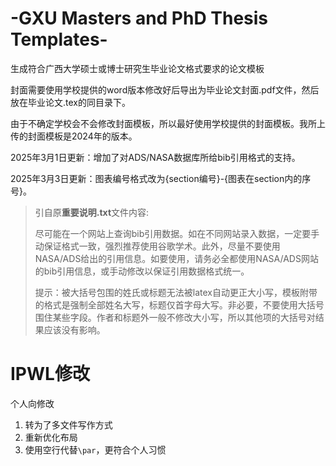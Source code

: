# -GXU Masters and PhD Thesis Templates-
生成符合广西大学硕士或博士研究生毕业论文格式要求的论文模板

封面需要使用学校提供的word版本修改好后导出为毕业论文封面.pdf文件，然后放在毕业论文.tex的同目录下。

由于不确定学校会不会修改封面模板，所以最好使用学校提供的封面模板。我所上传的封面模板是2024年的版本。

2025年3月1日更新：增加了对ADS/NASA数据库所给bib引用格式的支持。

2025年3月3日更新：图表编号格式改为{section编号}-{图表在section内的序号}。


> 引自原**重要说明.txt**文件内容:
> 
> 尽可能在一个网站上查询bib引用数据。如在不同网站录入数据，一定要手动保证格式一致，强烈推荐使用谷歌学术。此外，尽量不要使用NASA/ADS给出的引用信息。如要使用，请务必全都使用NASA/ADS网站的bib引用信息，或手动修改以保证引用数据格式统一。
> 
> 提示：被大括号包围的姓氏或标题无法被latex自动更正大小写，模板附带的格式是强制全部姓名大写，标题仅首字母大写。非必要，不要使用大括号围住某些字段。作者和标题外一般不修改大小写，所以其他项的大括号对结果应该没有影响。


# IPWL修改

个人向修改
1. 转为了多文件写作方式
2. 重新优化布局
3. 使用空行代替`\par`，更符合个人习惯